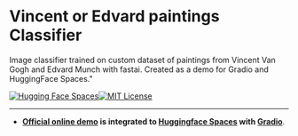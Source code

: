 
# **Vincent or Edvard paintings Classifier**




Image classifier trained on custom dataset of paintings from Vincent Van Gogh and Edvard Munch with fastai. Created as a demo for Gradio and HuggingFace Spaces."


[![Hugging Face Spaces](https://img.shields.io/badge/%F0%9F%A4%97%20Hugging%20Face-Spaces-brightgreen)](https://huggingface.co/spaces/danie94-lml/van_gogh_or_munch)[![MIT License](https://img.shields.io/badge/License-MIT-green.svg)](https://choosealicense.com/licenses/mit/)
***



* **[Official online demo](https://huggingface.co/spaces/danie94-lml/van_gogh_or_munch) is integrated to [Huggingface Spaces](https://huggingface.co/spaces) with [Gradio](https://github.com/gradio-app/gradio)**.
